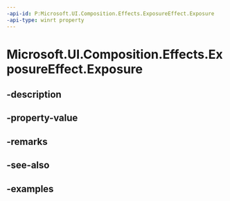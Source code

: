 ```yaml
---
-api-id: P:Microsoft.UI.Composition.Effects.ExposureEffect.Exposure
-api-type: winrt property
---
```


# Microsoft.UI.Composition.Effects.ExposureEffect.Exposure

<!--
public float Exposure { get; set; }
-->


## -description

## -property-value

## -remarks

## -see-also

## -examples


